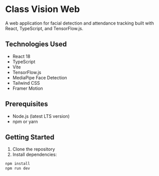 # Class Vision Web

A web application for facial detection and attendance tracking built with React, TypeScript, and TensorFlow.js.

## Technologies Used

- React 18
- TypeScript
- Vite
- TensorFlow.js
- MediaPipe Face Detection
- Tailwind CSS
- Framer Motion

## Prerequisites

- Node.js (latest LTS version)
- npm or yarn

## Getting Started

1. Clone the repository
2. Install dependencies:

```sh
npm install
npm run dev
